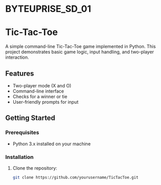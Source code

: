 # BYTEUPRISE_SD_01

# Tic-Tac-Toe

A simple command-line Tic-Tac-Toe game implemented in Python. This project demonstrates basic game logic, input handling, and two-player interaction.

## Features

- Two-player mode (X and O)
- Command-line interface
- Checks for a winner or tie
- User-friendly prompts for input

## Getting Started

### Prerequisites

- Python 3.x installed on your machine

### Installation

1. Clone the repository:

   ```bash
   git clone https://github.com/yourusername/TicTacToe.git
